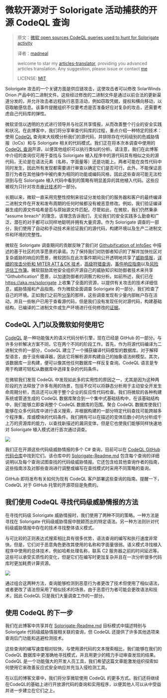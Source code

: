 # 微软开源对于 Solorigate 活动捕获的开源 CodeQL 查询

>原文：[微软 open sources CodeQL queries used to hunt for Solorigate activity](https://www.microsoft.com/security/blog/2021/02/25/microsoft-open-sources-codeql-queries-used-to-hunt-for-solorigate-activity/)
>
>译者：[madneal](https://github.com/madneal)
>
>welcome to star my [articles-translator](https://github.com/madneal/articles-translator/), providing you advanced articles translation. Any suggestion, please issue or contact [me](mailto:bing@stu.ecnu.edu.cn)
>
>LICENSE: [MIT](https://opensource.org/licenses/MIT)

Solorigate 攻击的一个关键方面是供应链攻击，这使攻击者可以修改 SolarWinds Orion 产品中的二进制文件。这些经过修改的二进制文件是通过以前合法的更新渠道分发的，并允许攻击者远程执行恶意活动，例如窃取凭据，提权和横向移动，以窃取敏感信息。该事件提醒组织不仅要考虑是否准备好应对复杂的攻击，还需要考虑自己代码库的弹性。

微软坚信以透明的方式进行领导并与社区共享情报，从而改善整个行业的安全实践和状况。在此博客中，我们将分享审查代码库的过程，重点介绍一种特定的技术：使用 [CodeQL](https://securitylab.github.com/tools/codeql) 查询来大规模分析我们的源代码，并排除存在代码级别的危威胁情报（IoCs）和与 Solorigate 相关的代码模式。我们正在将本次本调查中使用的 [CodeQL 查询](https://github.com/github/codeql/pull/5083)开源，以便其他组织可以执行类似的分析。请注意，我们在此博客中介绍的查询仅可用于查找与 Solorigate 植入程序中的源代码具有相似之处的源代码，无论是在语法元素（名称，字面量等）还是功能上。两者可能在良性代码中同时发生，因此所有发现都需要进行审查以确定它们是否可行。此外，不能保证恶意行为者在其他操作中被约束为相同的功能或编码风格，因此这些查询可能无法检测到与在 Solorigate 植入代码中看到的策略有明显差异的其他植入代码。这些应被视为只针对攻击[审计技术](https://techcommunity.microsoft.com/t5/azure-sentinel/solarwinds-post-compromise-hunting-with-azure-sentinel/ba-p/1995095)的一部分。

长期以来，微软一直采用完整性控制来验证分发给我们的服务器和客户的最终编译二进制文件在开发和发布周期的任何时候都没有被恶意修改。例如，我们验证编译器生成的源文件哈希是否与原始源文件匹配。尽管如此，在微软，我们仍然秉承 “assume breach” 的理念，该理念告诉我们，无论我们的安全实践多么勤奋和广泛，潜在的对手都可以同样地聪明并拥有大量资源。作为 Solorigate 调查的一部分，我们使用了自动和手动技术来验证我们的源代码，构建环境以及生产二进制文件和环境的完整性。

微软在 Solorigate 调查期间的贡献反映了我们对 [Githubification of InfoSec](https://medium.com/@johnlatwc/the-githubification-of-infosec-afbdbfaad1d1) 中描述的基于社区的共享愿景的承诺。为了保持我们对防御者知识的了解并加快社区对复杂威胁的响应的愿景，微软团队在此次事件期间公开透明地共享了[威胁情报](https://techcommunity.microsoft.com/t5/azure-active-directory-identity/understanding-quot-solorigate-quot-s-identity-iocs-for-identity/ba-p/2007610)，[详细的攻击分析和 MITER ATT＆CK 技术](https://www.microsoft.com/security/blog/2020/12/18/analyzing-solorigate-the-compromised-dll-file-that-started-a-sophisticated-cyberattack-and-how-microsoft-defender-helps-protect/)，[高级狩猎查询](https://techcommunity.microsoft.com/t5/azure-sentinel/solarwinds-post-compromise-hunting-with-azure-sentinel/ba-p/1995095)，[事件响应指南](https://www.microsoft.com/security/blog/2020/12/21/advice-for-incident-responders-on-recovery-from-systemic-identity-compromises/)以及[风险评估工作簿](https://techcommunity.microsoft.com/t5/azure-active-directory-identity/azure-ad-workbook-to-help-you-assess-solorigate-risk/ba-p/2010718)。微软鼓励其他安全组织开源自己的威胁知识和防御者技术来共享 “Githubification” 愿景，以加速防御者的洞察力和分析。如前所述，我们已在 https://aka.ms/solorigate 上收集了全面的资源，以提供有关攻击的技术详细信息，威胁情报和产品指南。作为微软全面调查 Solorigate 的一部分，我们检查了自己的环境。正如我们之前所[分享](https://msrc-blog.microsoft.com/2020/12/31/microsoft-internal-solorigate-investigation-update/)的那样，这些调查发现有少量内部帐户存在活动，并且一些帐户已用于查看源代码，但是我们没有发现任何对源代码，构建基础结构，已编译的二进制文件或生产环境进行任何修改的[证据](https://www.microsoft.com/security/blog/2021/02/18/turning-the-page-on-solorigate-and-opening-the-next-chapter-for-the-security-community/)。

## CodeQL 入门以及微软如何使用它

[CodeQL](https://securitylab.github.com/tools/codeql) 是一种功能强大的语义代码分析引擎，现在已经是 GitHub 的一部分。与许多分析解决方案不同，它在两个不同的阶段工作。首先，作为将源代码编译为二进制文件的一部分，CodeQL 建立了一个捕获编译代码模型的数据库。对于解释型语言，由于没有编译器，因此它将解析源并构建自己的抽象语法树模型。其次，该数据库一旦构建，便可以像其他任何数据库一样反复查询。CodeQL 语言是专用于构建可轻松从数据库中选择复杂的代码条件。

在微软我们发现 CodeQL 中发现如此多的实用性的原因之一，尤其是因为这种两阶段的方法释放了许多有用的场景，包括不仅可以将静态分析用于主动安全开发生命周期分析，而且还可以用于整个企业的反应性代码检查。我们将微软的各种构建系统或管道生成的 CodeQL 数据库聚合到一个集中式基础结构中，在该基础结构中，我们能够立即查询整个 CodeQL 数据库的范围。聚合 CodeQL 数据库使我们能够在众多代码库中进行语义搜索，并根据构建的一部分特定代码查找可能跨越多个程序集，库或模块的代码条件。我们拥有可以在描述的变体后数小时内分析成千上万的资源库的能力，以查找新描述的漏洞变体，但是它也使我们能够同样快速地对 Solorigate 植入模式进行首次通过调查。

![](https://www.microsoft.com/security/blog/wp-content/uploads/2021/02/Figure-1b-process.png)

我们正在开源这些代码级威胁情报的多个 C# 查询，目前可以在 [CodeQL GitHub 代码仓库](https://aka.ms/Solorigate-CodeQL-Queries)中找到它们。该仓库中的 [Solorigate-Readme.md](https://aka.ms/Solorigate-CodeQL-ReadMe) 包含每个查询的详细说明以及每个查询试图查找的代码级威胁情报。它还包含给其他查询作者的指南，这些指南涉及对那些查询进行调整或编写在查找模式时采用不同策略的查询。

GitHub 即将发布有关如何为现有 CodeQL 客户部署这些查询的指南。提醒一下，CodeQL 对于 GitHub 托管的开源项目是免费的。

## 我们使用 CodeQL 寻找代码级威胁情报的方法

在寻找代码级 Solorigate 威胁情报时，我们使用了两种不同的策略。一种方法是寻找在 Solorigate 代码级威胁情报中脱颖而出的特定语法。另一种方法则针对代码级威胁情报中存在的技术寻找整体语义模式。

与可比较的正则表达式搜索相比具有很多优势，语法查询的编写和执行速度非常快。但是，它们对于恶意角色更改其使用的名称和字面量很弱。语义模式寻找植入程序中使用的总体技术，例如哈希处理名称，联系 C2 服务器之前的时间延迟等。这些可以承受实质性的变化，但是它们在编写时更加复杂并且在一次分析很多代码库时更加耗费计算资源。

![](https://www.microsoft.com/security/blog/wp-content/uploads/2021/02/Figure-2a-sample-code.png)

通过组合这两种方法，查询能够检测到恶意行为者更改了技术但使用了相似语法，或者更改了语法但采用了相似技术的场景。由于恶意行为者可能会更改语法和技术，因此 CodeQL 只是我们大量调查工作的一部分。

## 使用 CodeQL 的下一步

我们在此博客中共享并在 [Solorigate-Readme.md](https://aka.ms/Solorigate-CodeQL-ReadMe) 目标模式中描述特别与 Solorigate 代码级威胁情报相关联的查询，但 CodeQL 还提供了许多其他选项来查询后门功能和逃避检测技术。

这些查询的编写速度相对较快，与使用源代码的文本搜索相比，我们能够在我们的 CodeQL 数据库中更准确地寻找模式，并且用更少的精力手动审查发现的结果。CodeQL 是一个功能强大的开发人员工具，我们希望这篇文章能激发组织探索如何使用它来改善反应式安全响应并充当入侵检测工具。

在以后的博客文章中，我们将分享微软使用 CodeQL 的更多方式。我们还将继续在CodeQL的基础上进行开放源代码的查询和实用程序，以便其他人可以从中受益并进一步建立在它们之上。

